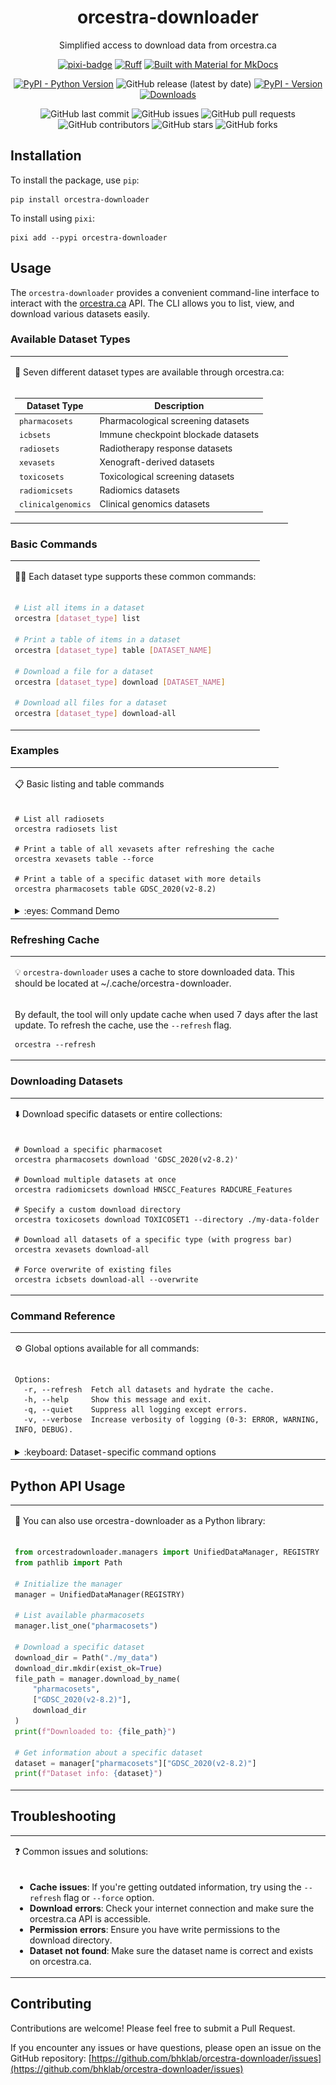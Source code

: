 <div align="center">

# orcestra-downloader

Simplified access to download data from orcestra.ca

[![pixi-badge](https://img.shields.io/endpoint?url=https://raw.githubusercontent.com/prefix-dev/pixi/main/assets/badge/v0.json&style=flat-square)](https://github.com/prefix-dev/pixi)
[![Ruff](https://img.shields.io/endpoint?url=https://raw.githubusercontent.com/astral-sh/ruff/main/assets/badge/v2.json&style=flat-square)](https://github.com/astral-sh/ruff)
[![Built with Material for MkDocs](https://img.shields.io/badge/mkdocs--material-gray?logo=materialformkdocs&style=flat-square)](https://github.com/squidfunk/mkdocs-material)

[![PyPI - Python Version](https://img.shields.io/pypi/pyversions/orcestra-downloader)](https://pypi.org/project/orcestra-downloader/)
![GitHub release (latest by date)](https://img.shields.io/github/v/release/bhklab/orcestra-downloader?label=GitHub%20Release&style=flat-square)
[![PyPI - Version](https://img.shields.io/pypi/v/orcestra-downloader)](https://pypi.org/project/orcestra-downloader/)
[![Downloads](https://static.pepy.tech/badge/orcestra-downloader)](https://pepy.tech/project/orcestra-downloader)

![GitHub last commit](https://img.shields.io/github/last-commit/bhklab/orcestra-downloader?style=flat-square)
![GitHub issues](https://img.shields.io/github/issues/bhklab/orcestra-downloader?style=flat-square)
![GitHub pull requests](https://img.shields.io/github/issues-pr/bhklab/orcestra-downloader?style=flat-square)
![GitHub contributors](https://img.shields.io/github/contributors/bhklab/orcestra-downloader?style=flat-square)
![GitHub stars](https://img.shields.io/github/stars/bhklab/orcestra-downloader?style=flat-square)
![GitHub forks](https://img.shields.io/github/forks/bhklab/orcestra-downloader?style=flat-square)

</div>

## Installation

To install the package, use `pip`:

```console
pip install orcestra-downloader
```

To install using `pixi`:

```console
pixi add --pypi orcestra-downloader
```

## Usage

The `orcestra-downloader` provides a convenient command-line interface to interact with the [orcestra.ca](https://orcestra.ca) API. The CLI allows you to list, view, and download various datasets easily.

### Available Dataset Types

<table>
<tr>
<td>

:microscope: Seven different dataset types are available through orcestra.ca:

</td>
</tr>
<tr>
<td>

| Dataset Type | Description |
|-------------|-------------|
| `pharmacosets` | Pharmacological screening datasets |
| `icbsets` | Immune checkpoint blockade datasets |
| `radiosets` | Radiotherapy response datasets |
| `xevasets` | Xenograft-derived datasets |
| `toxicosets` | Toxicological screening datasets |
| `radiomicsets` | Radiomics datasets |
| `clinicalgenomics` | Clinical genomics datasets |

</td>
</tr>
</table>

### Basic Commands

<table>
<tr>
<td>

:technologist: Each dataset type supports these common commands:

</td>
</tr>
<tr>
<td>

```bash
# List all items in a dataset
orcestra [dataset_type] list

# Print a table of items in a dataset
orcestra [dataset_type] table [DATASET_NAME]

# Download a file for a dataset
orcestra [dataset_type] download [DATASET_NAME]

# Download all files for a dataset
orcestra [dataset_type] download-all
```

</td>
</tr>
</table>

### Examples

<table>
<tr>
<td>

:clipboard: Basic listing and table commands

</td>
</tr>
<tr>
<td>

```console
# List all radiosets
orcestra radiosets list

# Print a table of all xevasets after refreshing the cache
orcestra xevasets table --force

# Print a table of a specific dataset with more details
orcestra pharmacosets table GDSC_2020(v2-8.2)
```

</td>
</tr>
<tr>
<td>
<details>
<summary>:eyes: Command Demo</summary>

![orcestra-gif](./tapes/orcestra.gif)

</details>
</td>
</tr>
</table>

### Refreshing Cache

<table>
<tr>
<td>

:bulb: `orcestra-downloader` uses a cache to store downloaded data.
This should be located at ~/.cache/orcestra-downloader.

</td>
</tr>
<tr>
<td>

By default, the tool will only update cache when used 7 days after the last update.
To refresh the cache, use the `--refresh` flag.

```console
orcestra --refresh
```

</td>
</tr>
</table>

### Downloading Datasets

<table>
<tr>
<td>

:arrow_down: Download specific datasets or entire collections:

</td>
</tr>
<tr>
<td>

```console
# Download a specific pharmacoset
orcestra pharmacosets download 'GDSC_2020(v2-8.2)'

# Download multiple datasets at once
orcestra radiomicsets download HNSCC_Features RADCURE_Features

# Specify a custom download directory
orcestra toxicosets download TOXICOSET1 --directory ./my-data-folder

# Download all datasets of a specific type (with progress bar)
orcestra xevasets download-all

# Force overwrite of existing files
orcestra icbsets download-all --overwrite
```

</td>
</tr>
</table>

### Command Reference

<table>
<tr>
<td>

:gear: Global options available for all commands:

</td>
</tr>
<tr>
<td>

```
Options:
  -r, --refresh  Fetch all datasets and hydrate the cache.
  -h, --help     Show this message and exit.
  -q, --quiet    Suppress all logging except errors.
  -v, --verbose  Increase verbosity of logging (0-3: ERROR, WARNING, INFO, DEBUG).
```

</td>
</tr>
<tr>
<td>
<details>
<summary>:keyboard: Dataset-specific command options</summary>

For the `list` command:
```
Options:
  --force      Force fetch new data.
  --no-pretty  Disable pretty printing.
```

For the `table` command:
```
Arguments:
  [NAME OF DATASET]  Optional dataset name for detailed information.

Options:
  --force      Force fetch new data.
```

For the `download` command:
```
Arguments:
  [ORCESTRA DATASET NAME]  Required dataset name(s) to download.

Options:
  -o, --overwrite          Overwrite existing file if it exists.
  -d, --directory PATH     Directory to save the file to.
  --force                  Force fetch new data from the API.
```

For the `download-all` command:
```
Options:
  -o, --overwrite          Overwrite existing files if they exist.
  -d, --directory PATH     Directory to save the files to.
  --force                  Force fetch new data from the API.
```

</details>
</td>
</tr>
</table>

## Python API Usage

<table>
<tr>
<td>

:snake: You can also use orcestra-downloader as a Python library:

</td>
</tr>
<tr>
<td>

```python
from orcestradownloader.managers import UnifiedDataManager, REGISTRY
from pathlib import Path

# Initialize the manager
manager = UnifiedDataManager(REGISTRY)

# List available pharmacosets
manager.list_one("pharmacosets")

# Download a specific dataset
download_dir = Path("./my_data")
download_dir.mkdir(exist_ok=True)
file_path = manager.download_by_name(
    "pharmacosets", 
    ["GDSC_2020(v2-8.2)"], 
    download_dir
)
print(f"Downloaded to: {file_path}")

# Get information about a specific dataset
dataset = manager["pharmacosets"]["GDSC_2020(v2-8.2)"]
print(f"Dataset info: {dataset}")
```

</td>
</tr>
</table>

## Troubleshooting

<table>
<tr>
<td>

:question: Common issues and solutions:

</td>
</tr>
<tr>
<td>

- **Cache issues**: If you're getting outdated information, try using the `--refresh` flag or `--force` option.
- **Download errors**: Check your internet connection and make sure the orcestra.ca API is accessible.
- **Permission errors**: Ensure you have write permissions to the download directory.
- **Dataset not found**: Make sure the dataset name is correct and exists on orcestra.ca.

</td>
</tr>
</table>

## Contributing

Contributions are welcome! Please feel free to submit a Pull Request.

If you encounter any issues or have questions, please open an issue on the GitHub repository:
[https://github.com/bhklab/orcestra-downloader/issues](https://github.com/bhklab/orcestra-downloader/issues)
